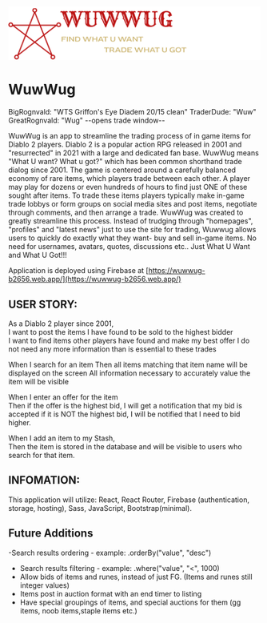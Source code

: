 ![WuwWug Trading App](public\assets\images\logoSlogan.png)
# WuwWug
BigRognvald: "WTS Griffon's Eye Diadem 20/15 clean"
TraderDude: "Wuw"
GreatRognvald: "Wug"
--opens trade window--

WuwWug is an app to streamline the trading process of in game items for Diablo 2 players. Diablo 2 is a popular action RPG released in 2001 and "resurrected" in 2021 with a large and dedicated fan base. WuwWug means "What U want? What u got?" which has been common shorthand trade dialog since 2001. The game is centered around a carefully balanced economy of rare items, which players trade between each other. A player may play for dozens or even hundreds of hours to find just ONE of these sought after items. To trade these items players typically make in-game trade lobbys or form groups on social media sites and post items, negotiate through comments, and then arrange a trade. WuwWug was created to greatly streamline this process. Instead of trudging through "homepages", "profiles" and "latest news" just to use the site for trading, Wuwwug allows users to quickly do exactly what they want- buy and sell in-game items. No need for usernames, avatars, quotes, discussions etc.. Just What U Want and What U Got!!! 

Application is deployed using Firebase at [https://wuwwug-b2656.web.app/](https://wuwwug-b2656.web.app/)

## USER STORY:
As a Diablo 2 player since 2001,  
I want to post the items I have found to be sold to the highest bidder   
I want to find items other players have found and make my best offer
I do not need any more information than is essential to these trades   
  
When I search for an item 
Then all items matching that item name will be displayed on the screen
All information necessary to accurately value the item will be visible

When I enter an offer for the item  
Then if the offer is the highest bid, I will get a notification that my bid is accepted
if it is NOT the highest bid, I will be notified that I need to bid higher.

When I add an item to my Stash,  
Then the item is stored in the database and will be visible to users who search for that item.


## INFOMATION: 
This application will utilize: React, React Router, Firebase (authentication, storage, hosting), Sass, JavaScript, Bootstrap(minimal).



## Future Additions 


-Search results ordering - example: .orderBy("value", "desc")
- Search results filtering - example: .where("value", "<", 1000)
- Allow bids of items and runes, instead of just FG. (Items and runes still integer values) 
- Items post in auction format with an end timer to listing
- Have special groupings of items, and special auctions for them (gg items, noob items,staple items etc.)


